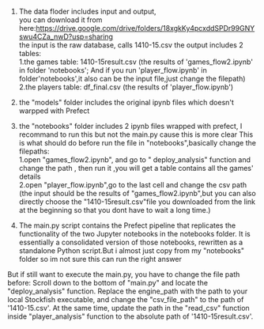 1.  The data floder includes input and output,      
you can download it from here:https://drive.google.com/drive/folders/18xgkKy4pcxddSPDr99GNYswu4CZa_nwD?usp=sharing  
the input is the raw database, calls 1410-15.csv
the output includes 2 tables:    
1.the games table:   1410-15result.csv    (the results of 'games_flow2.ipynb' in folder 'notebooks'; And if you run 'player_flow.ipynb' in folder'notebooks',it also can be the input file,just change the filepath)         
2.the players table:   df_final.csv    (the results of 'player_flow.ipynb')

2.  the "models" folder includes the original ipynb files which doesn't warpped with Prefect

3.  the "notebooks" folder includes 2 ipynb files wrapped with prefect, I recommand to run this but not the main.py cause this is more clear
This is what should do before run the file in "notebooks",basically change the filepaths:      
1.open "games_flow2.ipynb", and go to " deploy_analysis" function and change the path , then run it ,you will get a table contains all the games' details       
2.open "player_flow.ipynb",go to the last cell and change the csv path      
(the input should be the results of "games_flow2.ipynb",but you can also directly choose the "1410-15result.csv"file you downloaded from the link at the beginning so that you dont have to wait a long time.)



4.  The main.py script contains the Prefect pipeline that replicates the functionality of the two Jupyter notebooks in the notebooks folder. It is essentially a consolidated version of those notebooks, rewritten as a standalone Python script.But i almost just copy from my "notebooks" folder so im not sure this can run the right answer

But if still want to execute the main.py, you have to change the file path before:
Scroll down to the bottom of "main.py" and locate the "deploy_analysis" function. Replace the engine_path with the path to your local Stockfish executable, and change the "csv_file_path" to the path of '1410-15.csv'.
At the same time, update the path in the "read_csv" function inside "player_analysis" function to the absolute path of '1410-15result.csv'.


